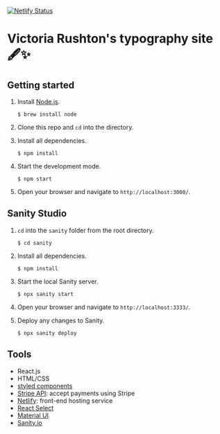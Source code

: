 [![Netlify Status](https://api.netlify.com/api/v1/badges/24a9ab91-ba5d-416e-92e4-a8ea8d17f6f6/deploy-status)](https://app.netlify.com/sites/victoria-rushton/deploys)

# Victoria Rushton's typography site 🖋✨

## Getting started

1. Install [Node.js](https://www.npmjs.com/get-npm).

   `$ brew install node`

2. Clone this repo and `cd` into the directory.
3. Install all dependencies.

   `$ npm install`

4. Start the development mode.

   `$ npm start`

5. Open your browser and navigate to `http://localhost:3000/`.

## Sanity Studio

1. `cd` into the `sanity` folder from the root directory.

   `$ cd sanity`

2. Install all dependencies.

   `$ npm install`

3. Start the local Sanity server.

   `$ npx sanity start`

4. Open your browser and navigate to `http://localhost:3333/`.

5. Deploy any changes to Sanity.

   `$ npx sanity deploy`

## Tools

- React.js
- HTML/CSS
- [styled components](https://styled-components.com/)
- [Stripe API](https://stripe.com/docs/payments/accept-a-payment?platform=web&ui=checkout): accept payments using Stripe
- [Netlify](https://www.netlify.com): front-end hosting service
- [React Select](https://react-select.com/home)
- [Material UI](https://material-ui.com/components/slider/#continuous-sliders)
- [Sanity.io](https://www.sanity.io/)
